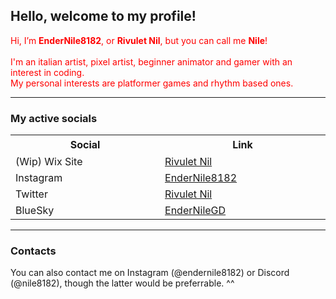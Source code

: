 <h2> Hello, welcome to my profile! </h2>
<p style="color:red;">
Hi, I’m <b>EnderNile8182</b>, or <b>Rivulet Nil</b>, but you can call me <b>Nile</b>!<br><br>
I'm an italian artist, pixel artist, beginner animator and gamer with an interest in coding.<br>
My personal interests are platformer games and rhythm based ones.
</p>
<hr>
<h3>My active socials</h3>
<table>
  <tr>
    <th width="500", height="30">Social</th>
    <th width="500">Link</th>
  </tr>
  <small>
  <tr>
    <td>(Wip) Wix Site</td>
    <td><a href="https://wnileka.wixsite.com/rivuletnil"> Rivulet Nil </a></td>
  </tr>
  <tr>
    <td>Instagram</td>
    <td><a href="https://www.instagram.com/endernile8182/"> EnderNile8182 </a></td>
  </tr>
  <tr>
    <td>Twitter</td>
    <td><a href="https://x.com/Rivulet_Nil"> Rivulet Nil </a></td>
  </tr>
  <tr>
    <td>BlueSky</td>
    <td><a href="https://bsky.app/profile/endernilegd.bsky.social"> EnderNileGD </a></td>
  </tr>
  </small>
</table>
<hr>

<h3>Contacts</h3>
You can also contact me on Instagram (@endernile8182) or Discord (@nile8182), though the latter would be preferrable. ^^

<!---
EnderNile8182/EnderNile8182 is a ✨ special ✨ repository because its `README.md` (this file) appears on your GitHub profile.
You can click the Preview link to take a look at your changes.
--->
